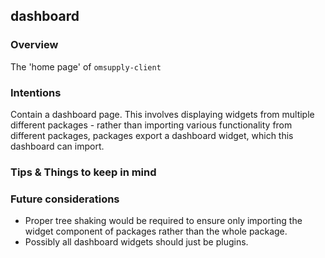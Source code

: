 ## dashboard

### Overview

The 'home page' of `omsupply-client`

### Intentions

Contain a dashboard page. This involves displaying widgets from multiple different packages - rather than importing various functionality from different packages, packages export a dashboard widget, which this dashboard can import.

### Tips & Things to keep in mind


### Future considerations
- Proper tree shaking would be required to ensure only importing the widget component of packages rather than the whole package.
- Possibly all dashboard widgets should just be plugins.
